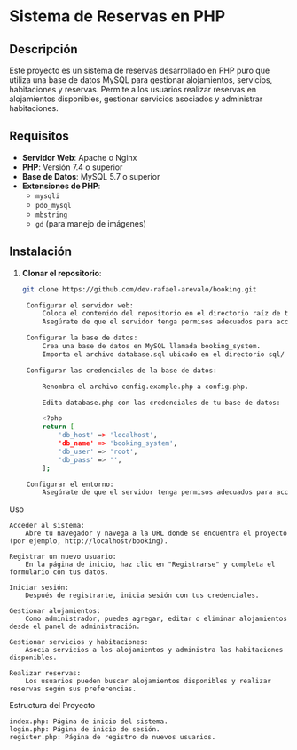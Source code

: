 # Sistema de Reservas en PHP

## Descripción

Este proyecto es un sistema de reservas desarrollado en PHP puro que utiliza una base de datos MySQL para gestionar alojamientos, servicios, habitaciones y reservas. Permite a los usuarios realizar reservas en alojamientos disponibles, gestionar servicios asociados y administrar habitaciones.

## Requisitos

- **Servidor Web**: Apache o Nginx
- **PHP**: Versión 7.4 o superior
- **Base de Datos**: MySQL 5.7 o superior
- **Extensiones de PHP**:
  - `mysqli`
  - `pdo_mysql`
  - `mbstring`
  - `gd` (para manejo de imágenes)

## Instalación

1. **Clonar el repositorio**:

   ```bash
   git clone https://github.com/dev-rafael-arevalo/booking.git

    Configurar el servidor web:
        Coloca el contenido del repositorio en el directorio raíz de tu servidor web.
        Asegúrate de que el servidor tenga permisos adecuados para acceder y modificar los archivos.

    Configurar la base de datos:
        Crea una base de datos en MySQL llamada booking_system.
        Importa el archivo database.sql ubicado en el directorio sql/ para crear las tablas necesarias.

    Configurar las credenciales de la base de datos:

        Renombra el archivo config.example.php a config.php.

        Edita database.php con las credenciales de tu base de datos:

        <?php
        return [
            'db_host' => 'localhost',
            'db_name' => 'booking_system',
            'db_user' => 'root',
            'db_pass' => '',
        ];

    Configurar el entorno:
        Asegúrate de que el servidor tenga permisos adecuados para acceder y modificar los archivos en el directorio uploads/ para el manejo de imágenes.

Uso

    Acceder al sistema:
        Abre tu navegador y navega a la URL donde se encuentra el proyecto (por ejemplo, http://localhost/booking).

    Registrar un nuevo usuario:
        En la página de inicio, haz clic en "Registrarse" y completa el formulario con tus datos.

    Iniciar sesión:
        Después de registrarte, inicia sesión con tus credenciales.

    Gestionar alojamientos:
        Como administrador, puedes agregar, editar o eliminar alojamientos desde el panel de administración.

    Gestionar servicios y habitaciones:
        Asocia servicios a los alojamientos y administra las habitaciones disponibles.

    Realizar reservas:
        Los usuarios pueden buscar alojamientos disponibles y realizar reservas según sus preferencias.

Estructura del Proyecto

    index.php: Página de inicio del sistema.
    login.php: Página de inicio de sesión.
    register.php: Página de registro de nuevos usuarios.
